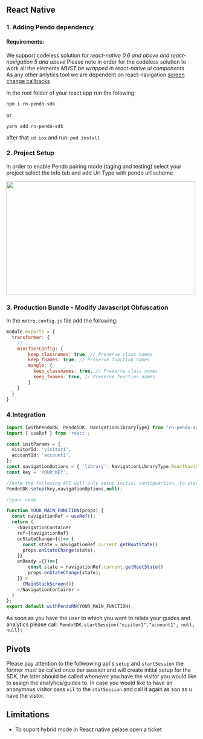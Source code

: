 
## React Native

### 1. Adding Pendo dependency
#### Requirements: 
We support codeless solution for _react-native 0.6 and above and react-navigation 5 and above_
Please note in order for the codeless solution to work all the elements *MUST be wrapped in react-native ui components*<br>
As any other anlytics tool we are dependent on react-navigation [screen change callbacks](https://reactnavigation.org/docs/screen-tracking/)


In the root folder of your react app run the folowing:
```
npm i rn-pendo-sdk  
```

or 

```
yarn add rn-pendo-sdk
```
after that `cd ios` and run:
`pod install `

### 2. Project Setup
In order to enable Pendo pairing mode (taging and testing) select your project select the info tab and add Url Type with pendo url scheme 

<img src="https://user-images.githubusercontent.com/56674958/144723345-15c54098-28db-414c-90da-ef4a5256ae6a.png" width="500" height="300">

### 3. Production Bundle - Modify Javascript Obfuscation
In the `metro.config.js` file add the following:
```javascript
module.exports = {
  transformer: {
    // ...
    minifierConfig: {
        keep_classnames: true, // Preserve class names
        keep_fnames: true, // Preserve function names
        mangle: {
          keep_classnames: true, // Preserve class names
          keep_fnames: true, // Preserve function names
        }
    }
  }
}
```
### 4.Integration

```typescript
import {withPendoRN, PendoSDK, NavigationLibraryType} from "rn-pendo-sdk";
import { useRef } from 'react';

const initParams = {
  visitorId: 'visitor1',
  accountId: 'account1',
};
const navigationOptions = { 'library': NavigationLibraryType.ReactNavigation };
const key = 'YOUR_KEY'; 

//note the following API will only setup initial configuartion, to start collect analytics use start session
PendoSDK.setup(key,navigationOptions,null);

//your code 

function YOUR_MAIN_FUNCTION(props) {
  const navigationRef = useRef();
  return (
    <NavigationContainer 
    ref={navigationRef}
    onStateChange={()=> {
      const state = navigationRef.current.getRootState()
      props.onStateChange(state);
    }}
    onReady ={()=>{
        const state = navigationRef.current.getRootState()
        props.onStateChange(state);
    }} >
      {MainStackScreen()}
    </NavigationContainer >
  )
};
export default withPendoRN(YOUR_MAIN_FUNCTION);
```
As soon as you have the user to which you want to relate your guides and analytics please call:
```PendoSDK.startSession("visitor1","acoount1", null, null);```

## Pivots
Please pay attention to the follwowing api's ``` setup ``` and ```startSession``` the former *must* be called once per session and will create initial setup for the SDK, the later should be called whenever you have the visitor you would like to assign the analytics/guides to. In case you would like to have an anonymous visitor pass ```nil``` to the ```statSession``` and call it again as son as u have the vistor. 

## Limitations
* To suport hybrid mode in React native pelase open a ticket

